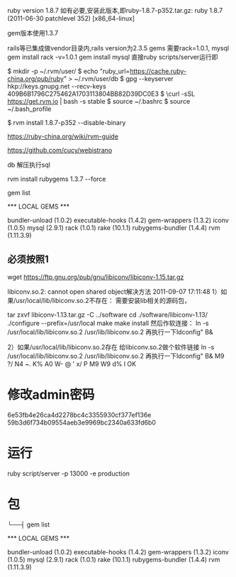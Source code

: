 ruby version 1.8.7
如有必要,安装此版本,即ruby-1.8.7-p352.tar.gz: ruby 1.8.7 (2011-06-30 patchlevel 352) [x86_64-linux]

gem版本使用1.3.7


rails等已集成做vendor目录内,rails version为2.3.5
gems 需要rack=1.0.1, mysql
gem install rack -v=1.0.1
gem install mysql
直接ruby scripts/server运行即



$ mkdir -p ~/.rvm/user/
$ echo "ruby_url=https://cache.ruby-china.org/pub/ruby" > ~/.rvm/user/db
$ gpg --keyserver hkp://keys.gnupg.net --recv-keys 409B6B1796C275462A1703113804BB82D39DC0E3
$ \curl -sSL https://get.rvm.io | bash -s stable
$ source ~/.bashrc
$ source ~/.bash_profile

$ rvm install 1.8.7-p352 --disable-binary




https://ruby-china.org/wiki/rvm-guide


https://github.com/cucy/webistrano


db 解压执行sql

rvm install rubygems 1.3.7 --force



gem list

*** LOCAL GEMS ***

bundler-unload (1.0.2)
executable-hooks (1.4.2)
gem-wrappers (1.3.2)
iconv (1.0.5)
mysql (2.9.1)
rack (1.0.1)
rake (10.1.1)
rubygems-bundler (1.4.4)
rvm (1.11.3.9)






## 必须按照1

wget https://ftp.gnu.org/pub/gnu/libiconv/libiconv-1.15.tar.gz

libiconv.so.2: cannot open shared object解决方法 2011-09-07 17:11:48
1）如果/usr/local/lib/libiconv.so.2不存在：
需要安装lib相关的源码包，

tar zxvf libiconv-1.13.tar.gz  -C ../software
cd  ./software/libiconv-1.13/
./configure --prefix=/usr/local
make
make install
然后作软连接：
ln -s /usr/local/lib/libiconv.so.2 /usr/lib/libiconv.so.2
再执行一下ldconfig" B&


2）如果/usr/local/lib/libiconv.so.2存在
给libiconv.so.2做个软件链接
ln -s /usr/local/lib/libiconv.so.2 /usr/lib/libiconv.so.2
再执行一下ldconfig" B& M9 ?/ N4 ~. K% A0 W- @
' x/ P  M9 W9 d% l
OK




# 修改admin密码
6e53fb4e26ca4d2278bc4c3355930cf377ef136e
59b3d6f734b09554aeb3e9969bc2340a633fd6b0


# 运行
ruby script/server  -p 13000 -e production

# 包
└──┤ gem list

*** LOCAL GEMS ***

bundler-unload (1.0.2)
executable-hooks (1.4.2)
gem-wrappers (1.3.2)
iconv (1.0.5)
mysql (2.9.1)
rack (1.0.1)
rake (10.1.1)
rubygems-bundler (1.4.4)
rvm (1.11.3.9)

